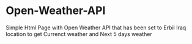 ﻿# Open-Weather-API
Simple Html Page with Open Weather API that has been set to Erbil Iraq location to get Currenct weather and Next 5 days weather
